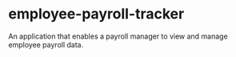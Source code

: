 # employee-payroll-tracker
An application that enables a payroll manager to view and manage employee payroll data.
